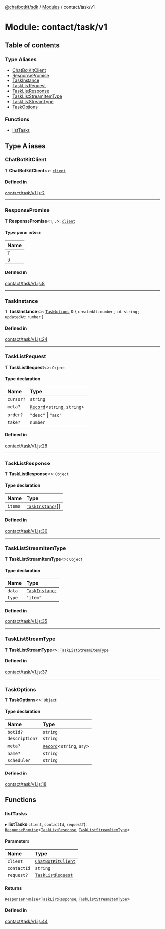 [@chatbotkit/sdk](../README.md) / [Modules](../modules.md) / contact/task/v1

# Module: contact/task/v1

## Table of contents

### Type Aliases

- [ChatBotKitClient](contact_task_v1.md#chatbotkitclient)
- [ResponsePromise](contact_task_v1.md#responsepromise)
- [TaskInstance](contact_task_v1.md#taskinstance)
- [TaskListRequest](contact_task_v1.md#tasklistrequest)
- [TaskListResponse](contact_task_v1.md#tasklistresponse)
- [TaskListStreamItemType](contact_task_v1.md#taskliststreamitemtype)
- [TaskListStreamType](contact_task_v1.md#taskliststreamtype)
- [TaskOptions](contact_task_v1.md#taskoptions)

### Functions

- [listTasks](contact_task_v1.md#listtasks)

## Type Aliases

### ChatBotKitClient

Ƭ **ChatBotKitClient**\<\>: [`client`](client.md)

#### Defined in

[contact/task/v1.js:2](https://github.com/chatbotkit/node-sdk/blob/main/packages/sdk/src/contact/task/v1.js#L2)

___

### ResponsePromise

Ƭ **ResponsePromise**\<`T`, `U`\>: [`client`](client.md)

#### Type parameters

| Name |
| :------ |
| `T` |
| `U` |

#### Defined in

[contact/task/v1.js:8](https://github.com/chatbotkit/node-sdk/blob/main/packages/sdk/src/contact/task/v1.js#L8)

___

### TaskInstance

Ƭ **TaskInstance**\<\>: [`TaskOptions`](contact_task_v1.md#taskoptions) & \{ `createdAt`: `number` ; `id`: `string` ; `updatedAt`: `number`  }

#### Defined in

[contact/task/v1.js:24](https://github.com/chatbotkit/node-sdk/blob/main/packages/sdk/src/contact/task/v1.js#L24)

___

### TaskListRequest

Ƭ **TaskListRequest**\<\>: `Object`

#### Type declaration

| Name | Type |
| :------ | :------ |
| `cursor?` | `string` |
| `meta?` | [`Record`]( https://www.typescriptlang.org/docs/handbook/utility-types.html#recordkeys-type )\<`string`, `string`\> |
| `order?` | ``"desc"`` \| ``"asc"`` |
| `take?` | `number` |

#### Defined in

[contact/task/v1.js:28](https://github.com/chatbotkit/node-sdk/blob/main/packages/sdk/src/contact/task/v1.js#L28)

___

### TaskListResponse

Ƭ **TaskListResponse**\<\>: `Object`

#### Type declaration

| Name | Type |
| :------ | :------ |
| `items` | [`TaskInstance`](contact_task_v1.md#taskinstance)[] |

#### Defined in

[contact/task/v1.js:30](https://github.com/chatbotkit/node-sdk/blob/main/packages/sdk/src/contact/task/v1.js#L30)

___

### TaskListStreamItemType

Ƭ **TaskListStreamItemType**\<\>: `Object`

#### Type declaration

| Name | Type |
| :------ | :------ |
| `data` | [`TaskInstance`](contact_task_v1.md#taskinstance) |
| `type` | ``"item"`` |

#### Defined in

[contact/task/v1.js:35](https://github.com/chatbotkit/node-sdk/blob/main/packages/sdk/src/contact/task/v1.js#L35)

___

### TaskListStreamType

Ƭ **TaskListStreamType**\<\>: [`TaskListStreamItemType`](contact_task_v1.md#taskliststreamitemtype)

#### Defined in

[contact/task/v1.js:37](https://github.com/chatbotkit/node-sdk/blob/main/packages/sdk/src/contact/task/v1.js#L37)

___

### TaskOptions

Ƭ **TaskOptions**\<\>: `Object`

#### Type declaration

| Name | Type |
| :------ | :------ |
| `botId?` | `string` |
| `description?` | `string` |
| `meta?` | [`Record`]( https://www.typescriptlang.org/docs/handbook/utility-types.html#recordkeys-type )\<`string`, `any`\> |
| `name?` | `string` |
| `schedule?` | `string` |

#### Defined in

[contact/task/v1.js:18](https://github.com/chatbotkit/node-sdk/blob/main/packages/sdk/src/contact/task/v1.js#L18)

## Functions

### listTasks

▸ **listTasks**(`client`, `contactId`, `request?`): [`ResponsePromise`](../classes/client.ResponsePromise.md)\<[`TaskListResponse`](contact_task_v1.md#tasklistresponse), [`TaskListStreamItemType`](contact_task_v1.md#taskliststreamitemtype)\>

#### Parameters

| Name | Type |
| :------ | :------ |
| `client` | [`ChatBotKitClient`](../classes/client.ChatBotKitClient.md) |
| `contactId` | `string` |
| `request?` | [`TaskListRequest`](contact_task_v1.md#tasklistrequest) |

#### Returns

[`ResponsePromise`](../classes/client.ResponsePromise.md)\<[`TaskListResponse`](contact_task_v1.md#tasklistresponse), [`TaskListStreamItemType`](contact_task_v1.md#taskliststreamitemtype)\>

#### Defined in

[contact/task/v1.js:44](https://github.com/chatbotkit/node-sdk/blob/main/packages/sdk/src/contact/task/v1.js#L44)
